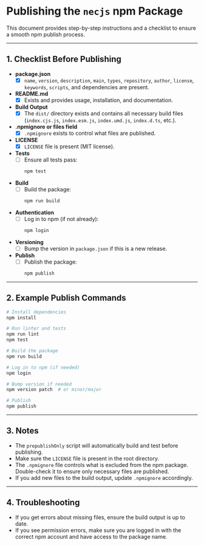 # Publishing the `necjs` npm Package

This document provides step-by-step instructions and a checklist to ensure a smooth npm publish process.

---

## 1. Checklist Before Publishing

- **package.json**
  - [x] `name`, `version`, `description`, `main`, `types`, `repository`, `author`, `license`, `keywords`, `scripts`, and dependencies are present.
- **README.md**
  - [x] Exists and provides usage, installation, and documentation.
- **Build Output**
  - [x] The `dist/` directory exists and contains all necessary build files (`index.cjs.js`, `index.esm.js`, `index.umd.js`, `index.d.ts`, etc.).
- **.npmignore or files field**
  - [x] `.npmignore` exists to control what files are published.
- **LICENSE**
  - [x] `LICENSE` file is present (MIT license).
- **Tests**
  - [ ] Ensure all tests pass:  
    ```sh
    npm test
    ```
- **Build**
  - [ ] Build the package:  
    ```sh
    npm run build
    ```
- **Authentication**
  - [ ] Log in to npm (if not already):  
    ```sh
    npm login
    ```
- **Versioning**
  - [ ] Bump the version in `package.json` if this is a new release.
- **Publish**
  - [ ] Publish the package:  
    ```sh
    npm publish
    ```

---

## 2. Example Publish Commands

```sh
# Install dependencies
npm install

# Run linter and tests
npm run lint
npm test

# Build the package
npm run build

# Log in to npm (if needed)
npm login

# Bump version if needed
npm version patch  # or minor/major

# Publish
npm publish
```

---

## 3. Notes

- The `prepublishOnly` script will automatically build and test before publishing.
- Make sure the `LICENSE` file is present in the root directory.
- The `.npmignore` file controls what is excluded from the npm package. Double-check it to ensure only necessary files are published.
- If you add new files to the build output, update `.npmignore` accordingly.

---

## 4. Troubleshooting

- If you get errors about missing files, ensure the build output is up to date.
- If you see permission errors, make sure you are logged in with the correct npm account and have access to the package name. 